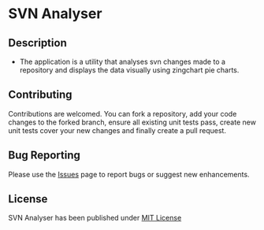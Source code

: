 # SVN Analyser

## Description

- The application is a utility that analyses svn changes made to a repository
  and displays the data visually using zingchart pie charts.

## Contributing

Contributions are welcomed. You can fork a repository, add your code changes to the forked branch, ensure all existing unit tests pass, create new unit tests cover your new changes and finally create a pull request.


## Bug Reporting

Please use the [Issues](https://github.com/lichstars/svnanalyser/issues) page to report bugs or suggest new enhancements.

## License

SVN Analyser has been published under [MIT License](https://github.com/lichstars/svnanalyser/blob/master/LICENSE)
